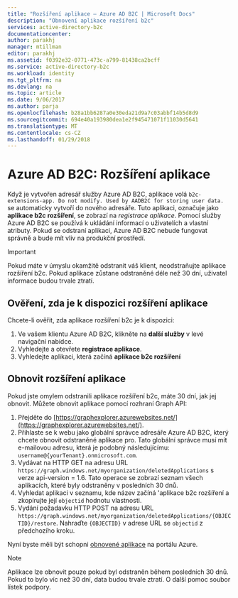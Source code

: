 ```yaml
---
title: "Rozšíření aplikace – Azure AD B2C | Microsoft Docs"
description: "Obnovení aplikace rozšíření b2c"
services: active-directory-b2c
documentationcenter: 
author: parakhj
manager: mtillman
editor: parakhj
ms.assetid: f0392e32-0771-473c-a799-81438ca2bcff
ms.service: active-directory-b2c
ms.workload: identity
ms.tgt_pltfrm: na
ms.devlang: na
ms.topic: article
ms.date: 9/06/2017
ms.author: parja
ms.openlocfilehash: b28a1bb6287a0e30eda21d9a7c03abbf14b5d8d9
ms.sourcegitcommit: 694e40a193980dea1e2f945471071f11030d5641
ms.translationtype: MT
ms.contentlocale: cs-CZ
ms.lasthandoff: 01/29/2018
---
```

# <a name="azure-ad-b2c-extensions-app"></a>Azure AD B2C: Rozšíření aplikace

Když je vytvořen adresář služby Azure AD B2C, aplikace volá `b2c-extensions-app. Do not modify. Used by AADB2C for storing user data.` se automaticky vytvoří do nového adresáře. Tuto aplikaci, označuje jako **aplikace b2c rozšíření**, se zobrazí na *registrace aplikace*. Pomocí služby Azure AD B2C se používá k ukládání informací o uživatelích a vlastní atributy. Pokud se odstraní aplikaci, Azure AD B2C nebude fungovat správně a bude mít vliv na produkční prostředí.

> [!IMPORTANT]
> Pokud máte v úmyslu okamžitě odstranit váš klient, neodstraňujte aplikace rozšíření b2c. Pokud aplikace zůstane odstraněné déle než 30 dní, uživatel informace budou trvale ztratí.

## <a name="verifying-that-the-extensions-app-is-present"></a>Ověření, zda je k dispozici rozšíření aplikace

Chcete-li ověřit, zda aplikace rozšíření b2c je k dispozici:

1. Ve vašem klientu Azure AD B2C, klikněte na **další služby** v levé navigační nabídce.
1. Vyhledejte a otevřete **registrace aplikace**.
1. Vyhledejte aplikaci, která začíná **aplikace b2c rozšíření**

## <a name="recover-the-extensions-app"></a>Obnovit rozšíření aplikace

Pokud jste omylem odstranili aplikace rozšíření b2c, máte 30 dní, jak jej obnovit. Můžete obnovit aplikace pomocí rozhraní Graph API:

1. Přejděte do [https://graphexplorer.azurewebsites.net/](https://graphexplorer.azurewebsites.net/).
1. Přihlaste se k webu jako globální správce adresáře Azure AD B2C, který chcete obnovit odstraněné aplikace pro. Tato globální správce musí mít e-mailovou adresu, která je podobný následujícímu: `username@{yourTenant}.onmicrosoft.com`.
1. Vydávat na HTTP GET na adresu URL `https://graph.windows.net/myorganization/deletedApplications` s verze api-version = 1.6. Tato operace se zobrazí seznam všech aplikacích, které byly odstraněny v posledních 30 dnů.
1. Vyhledat aplikaci v seznamu, kde název začíná 'aplikace b2c rozšíření a zkopírujte její `objectid` hodnotu vlastnosti.
1. Vydání požadavku HTTP POST na adresu URL `https://graph.windows.net/myorganization/deletedApplications/{OBJECTID}/restore`. Nahraďte `{OBJECTID}` v adrese URL se `objectid` z předchozího kroku. 

Nyní byste měli být schopni [obnovené aplikace](#verifying-that-the-extensions-app-is-present) na portálu Azure.

> [!NOTE]
> Aplikace lze obnovit pouze pokud byl odstraněn během posledních 30 dnů. Pokud to bylo víc než 30 dní, data budou trvale ztratí. O další pomoc soubor lístek podpory.